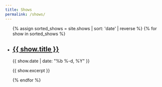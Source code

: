 ```yaml
---
title: Shows
permalink: /shows/
---
```


<ul>
    {% assign sorted_shows = site.shows | sort: 'date' | reverse %}
    {% for show in sorted_shows %}
    <li>
        <h2 class="post-title p-name">
            <a href="{{ show.url | relative_url }}">
                {{ show.title }}
            </a>
        </h2>
        <p class="post-meta">
            {{ show.date | date: "%b %-d, %Y" }}
        </p>
        <p>
            {{ show.excerpt }}
        </p>
    </li>
    {% endfor %}
</ul>
